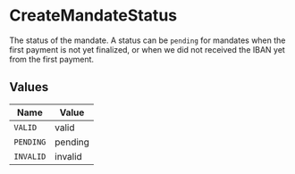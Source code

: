 # CreateMandateStatus

The status of the mandate. A status can be `pending` for mandates when the first payment is not yet finalized, or
when we did not received the IBAN yet from the first payment.


## Values

| Name      | Value     |
| --------- | --------- |
| `VALID`   | valid     |
| `PENDING` | pending   |
| `INVALID` | invalid   |